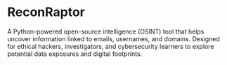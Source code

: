 # ReconRaptor
A Python-powered open-source intelligence (OSINT) tool that helps uncover information linked to emails, usernames, and domains. Designed for ethical hackers, investigators, and cybersecurity learners to explore potential data exposures and digital footprints.
